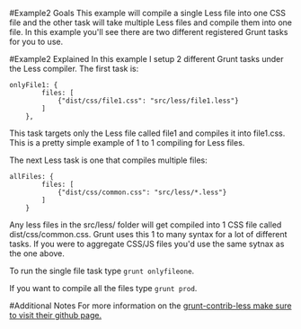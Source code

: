 #Example2 Goals
This example will compile a single Less file into one CSS file and the other task will take multiple Less files and compile them into one file. In this example you'll see there are two different
registered Grunt tasks for you to use.

#Example2 Explained
In this example I setup 2 different Grunt tasks under the Less compiler. 
The first task is:

	onlyFile1: {
			files: [
				{"dist/css/file1.css": "src/less/file1.less"}
			]
		},

This task targets only the Less file called file1 and compiles it into file1.css. This is a pretty simple example of 1 to 1 compiling for Less files.

The next Less task is one that compiles multiple files:

	allFiles: {
			files: [
				{"dist/css/common.css": "src/less/*.less"}
			]
		}

Any less files in the src/less/ folder will get compiled into 1 CSS file called dist/css/common.css. Grunt uses this 1 to many syntax for a lot of different tasks. If you were to aggregate CSS/JS files you'd use the same sytnax as the one above.

To run the single file task type `grunt onlyfileone`.

If you want to compile all the files type `grunt prod`.

#Additional Notes
For more information on the [grunt-contrib-less make sure to visit their github page.](https://github.com/gruntjs/grunt-contrib-less)